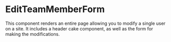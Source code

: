 EditTeamMemberForm
==================

This component renders an entire page allowing you to modify a single user on a site.
It includes a header cake component, as well as the form for making the modifications.